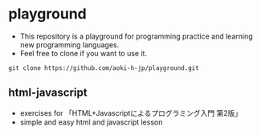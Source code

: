 # playground

- This repository is a playground for programming practice and learning new programming languages.
- Feel free to clone if you want to use it.

```shell
git clone https://github.com/aoki-h-jp/playground.git
```

## html-javascript
- exercises for 「HTML+Javascriptによるプログラミング入門 第2版」
- simple and easy html and javascript lesson
